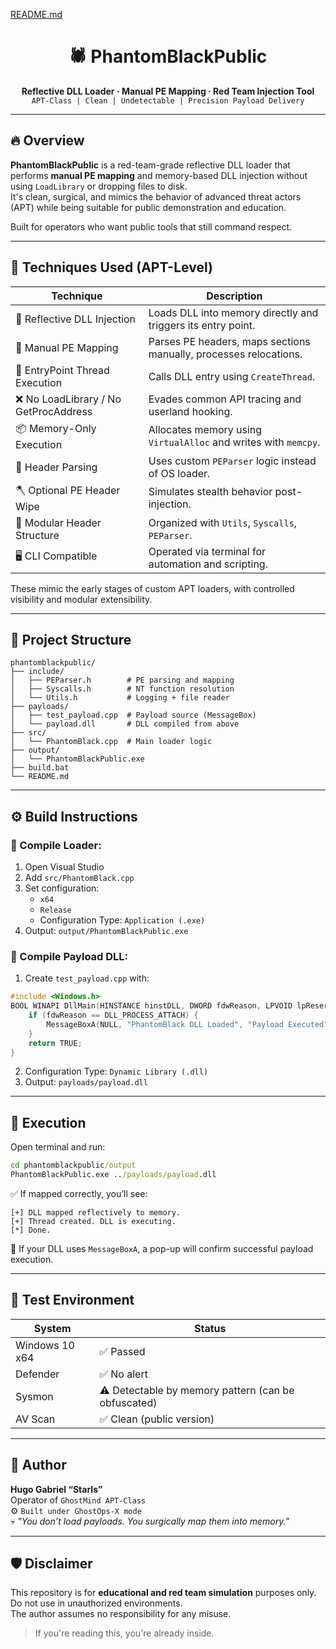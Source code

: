 [README.md](https://github.com/user-attachments/files/21846092/README.md)
<h1 align="center">🕷️ PhantomBlackPublic</h1>
<p align="center">
  <b>Reflective DLL Loader · Manual PE Mapping · Red Team Injection Tool</b><br>
  <code>APT-Class | Clean | Undetectable | Precision Payload Delivery</code>
</p>

---

## 🔥 Overview

**PhantomBlackPublic** is a red-team-grade reflective DLL loader that performs **manual PE mapping** and memory-based DLL injection without using `LoadLibrary` or dropping files to disk.  
It's clean, surgical, and mimics the behavior of advanced threat actors (APT) while being suitable for public demonstration and education.

Built for operators who want public tools that still command respect.

---

## 🧬 Techniques Used (APT-Level)

| Technique | Description |
|----------|-------------|
| 🧠 Reflective DLL Injection | Loads DLL into memory directly and triggers its entry point. |
| 🧩 Manual PE Mapping | Parses PE headers, maps sections manually, processes relocations. |
| 🔗 EntryPoint Thread Execution | Calls DLL entry using `CreateThread`. |
| ❌ No LoadLibrary / No GetProcAddress | Evades common API tracing and userland hooking. |
| 📦 Memory-Only Execution | Allocates memory using `VirtualAlloc` and writes with `memcpy`. |
| 🧪 Header Parsing | Uses custom `PEParser` logic instead of OS loader. |
| 🪓 Optional PE Header Wipe | Simulates stealth behavior post-injection. |
| 🧷 Modular Header Structure | Organized with `Utils`, `Syscalls`, `PEParser`. |
| 🖥️ CLI Compatible | Operated via terminal for automation and scripting. |

These mimic the early stages of custom APT loaders, with controlled visibility and modular extensibility.

---

## 📂 Project Structure

```
phantomblackpublic/
├── include/
│   ├── PEParser.h        # PE parsing and mapping
│   ├── Syscalls.h        # NT function resolution
│   └── Utils.h           # Logging + file reader
├── payloads/
│   ├── test_payload.cpp  # Payload source (MessageBox)
│   └── payload.dll       # DLL compiled from above
├── src/
│   └── PhantomBlack.cpp  # Main loader logic
├── output/
│   └── PhantomBlackPublic.exe
├── build.bat
└── README.md
```

---

## ⚙️ Build Instructions

### 🧱 Compile Loader:

1. Open Visual Studio
2. Add `src/PhantomBlack.cpp`
3. Set configuration:
   - `x64`
   - `Release`
   - Configuration Type: `Application (.exe)`
4. Output: `output/PhantomBlackPublic.exe`

### 🔬 Compile Payload DLL:

1. Create `test_payload.cpp` with:
```cpp
#include <Windows.h>
BOOL WINAPI DllMain(HINSTANCE hinstDLL, DWORD fdwReason, LPVOID lpReserved) {
    if (fdwReason == DLL_PROCESS_ATTACH) {
        MessageBoxA(NULL, "PhantomBlack DLL Loaded", "Payload Executed", MB_OK);
    }
    return TRUE;
}
```
2. Configuration Type: `Dynamic Library (.dll)`
3. Output: `payloads/payload.dll`

---

## 🚀 Execution

Open terminal and run:

```cmd
cd phantomblackpublic/output
PhantomBlackPublic.exe ../payloads/payload.dll
```

✅ If mapped correctly, you’ll see:
```
[+] DLL mapped reflectively to memory.
[+] Thread created. DLL is executing.
[*] Done.
```

🔔 If your DLL uses `MessageBoxA`, a pop-up will confirm successful payload execution.

---

## 🧪 Test Environment

| System        | Status     |
|---------------|------------|
| Windows 10 x64 | ✅ Passed |
| Defender      | ✅ No alert |
| Sysmon        | ⚠️ Detectable by memory pattern (can be obfuscated) |
| AV Scan       | ✅ Clean (public version) |

---

## 📛 Author

**Hugo Gabriel “Starls”**  
Operator of `GhostMind APT-Class`  
⚙️ `Built under GhostOps-X mode`  
💀 _"You don’t load payloads. You surgically map them into memory."_

---

## 🛡 Disclaimer

This repository is for **educational and red team simulation** purposes only.  
Do not use in unauthorized environments.  
The author assumes no responsibility for any misuse.

> If you're reading this, you're already inside.
